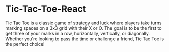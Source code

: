 # Tic-Tac-Toe-React
Tic Tac Toe is a classic game of strategy and luck where players take turns marking spaces on a 3x3 grid with their X or O. The goal is to be the first to get three of your marks in a row, horizontally, vertically, or diagonally. Whether you're looking to pass the time or challenge a friend, Tic Tac Toe is the perfect choice!
